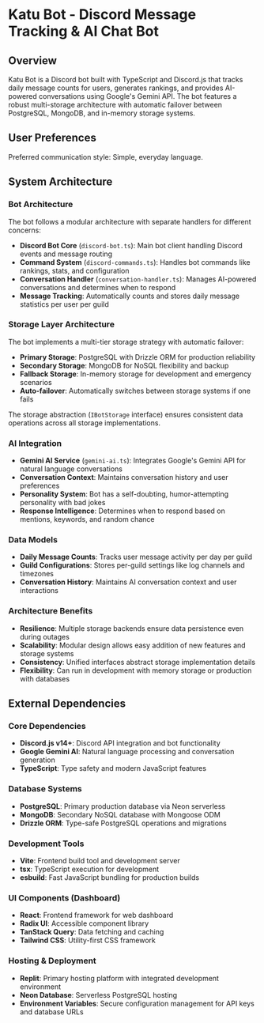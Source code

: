 # Katu Bot - Discord Message Tracking & AI Chat Bot

## Overview

Katu Bot is a Discord bot built with TypeScript and Discord.js that tracks daily message counts for users, generates rankings, and provides AI-powered conversations using Google's Gemini API. The bot features a robust multi-storage architecture with automatic failover between PostgreSQL, MongoDB, and in-memory storage systems.

## User Preferences

Preferred communication style: Simple, everyday language.

## System Architecture

### Bot Architecture
The bot follows a modular architecture with separate handlers for different concerns:
- **Discord Bot Core** (`discord-bot.ts`): Main bot client handling Discord events and message routing
- **Command System** (`discord-commands.ts`): Handles bot commands like rankings, stats, and configuration
- **Conversation Handler** (`conversation-handler.ts`): Manages AI-powered conversations and determines when to respond
- **Message Tracking**: Automatically counts and stores daily message statistics per user per guild

### Storage Layer Architecture
The bot implements a multi-tier storage strategy with automatic failover:
- **Primary Storage**: PostgreSQL with Drizzle ORM for production reliability
- **Secondary Storage**: MongoDB for NoSQL flexibility and backup
- **Fallback Storage**: In-memory storage for development and emergency scenarios
- **Auto-failover**: Automatically switches between storage systems if one fails

The storage abstraction (`IBotStorage` interface) ensures consistent data operations across all storage implementations.

### AI Integration
- **Gemini AI Service** (`gemini-ai.ts`): Integrates Google's Gemini API for natural language conversations
- **Conversation Context**: Maintains conversation history and user preferences
- **Personality System**: Bot has a self-doubting, humor-attempting personality with bad jokes
- **Response Intelligence**: Determines when to respond based on mentions, keywords, and random chance

### Data Models
- **Daily Message Counts**: Tracks user message activity per day per guild
- **Guild Configurations**: Stores per-guild settings like log channels and timezones
- **Conversation History**: Maintains AI conversation context and user interactions

### Architecture Benefits
- **Resilience**: Multiple storage backends ensure data persistence even during outages
- **Scalability**: Modular design allows easy addition of new features and storage systems
- **Consistency**: Unified interfaces abstract storage implementation details
- **Flexibility**: Can run in development with memory storage or production with databases

## External Dependencies

### Core Dependencies
- **Discord.js v14+**: Discord API integration and bot functionality
- **Google Gemini AI**: Natural language processing and conversation generation
- **TypeScript**: Type safety and modern JavaScript features

### Database Systems
- **PostgreSQL**: Primary production database via Neon serverless
- **MongoDB**: Secondary NoSQL database with Mongoose ODM
- **Drizzle ORM**: Type-safe PostgreSQL operations and migrations

### Development Tools
- **Vite**: Frontend build tool and development server
- **tsx**: TypeScript execution for development
- **esbuild**: Fast JavaScript bundling for production builds

### UI Components (Dashboard)
- **React**: Frontend framework for web dashboard
- **Radix UI**: Accessible component library
- **TanStack Query**: Data fetching and caching
- **Tailwind CSS**: Utility-first CSS framework

### Hosting & Deployment
- **Replit**: Primary hosting platform with integrated development environment
- **Neon Database**: Serverless PostgreSQL hosting
- **Environment Variables**: Secure configuration management for API keys and database URLs